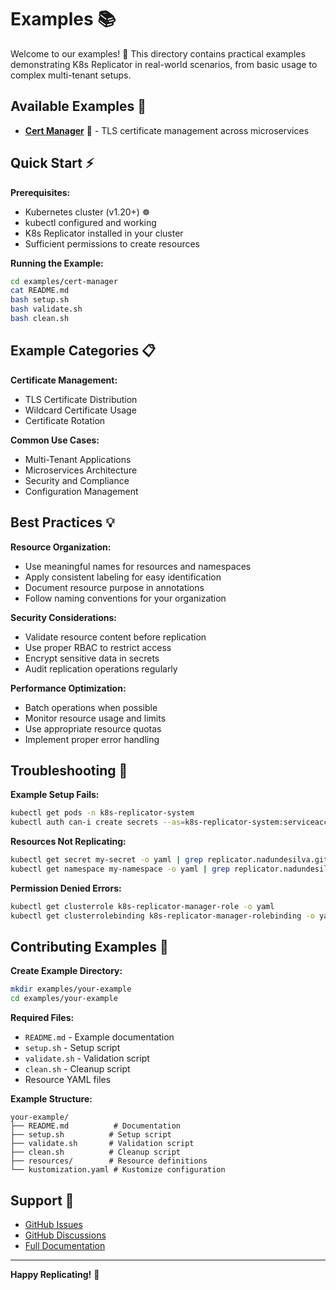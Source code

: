 # Examples 📚

Welcome to our examples! 🎯 This directory contains practical examples demonstrating K8s Replicator in real-world scenarios, from basic usage to complex multi-tenant setups.

## Available Examples 🚀

- [**Cert Manager**](./cert-manager) 🔐 - TLS certificate management across microservices

## Quick Start ⚡

**Prerequisites:**

- Kubernetes cluster (v1.20+) ☸️
- kubectl configured and working
- K8s Replicator installed in your cluster
- Sufficient permissions to create resources

**Running the Example:**

```bash
cd examples/cert-manager
cat README.md
bash setup.sh
bash validate.sh
bash clean.sh
```

## Example Categories 📋

**Certificate Management:**

- TLS Certificate Distribution
- Wildcard Certificate Usage
- Certificate Rotation

**Common Use Cases:**

- Multi-Tenant Applications
- Microservices Architecture
- Security and Compliance
- Configuration Management

## Best Practices 💡

**Resource Organization:**

- Use meaningful names for resources and namespaces
- Apply consistent labeling for easy identification
- Document resource purpose in annotations
- Follow naming conventions for your organization

**Security Considerations:**

- Validate resource content before replication
- Use proper RBAC to restrict access
- Encrypt sensitive data in secrets
- Audit replication operations regularly

**Performance Optimization:**

- Batch operations when possible
- Monitor resource usage and limits
- Use appropriate resource quotas
- Implement proper error handling

## Troubleshooting 🔧

**Example Setup Fails:**

```bash
kubectl get pods -n k8s-replicator-system
kubectl auth can-i create secrets --as=k8s-replicator-system:serviceaccount:k8s-replicator-system:k8s-replicator-controller-manager
```

**Resources Not Replicating:**

```bash
kubectl get secret my-secret -o yaml | grep replicator.nadundesilva.github.io
kubectl get namespace my-namespace -o yaml | grep replicator.nadundesilva.github.io
```

**Permission Denied Errors:**

```bash
kubectl get clusterrole k8s-replicator-manager-role -o yaml
kubectl get clusterrolebinding k8s-replicator-manager-rolebinding -o yaml
```

## Contributing Examples 🤝

**Create Example Directory:**

```bash
mkdir examples/your-example
cd examples/your-example
```

**Required Files:**

- `README.md` - Example documentation
- `setup.sh` - Setup script
- `validate.sh` - Validation script
- `clean.sh` - Cleanup script
- Resource YAML files

**Example Structure:**

```text
your-example/
├── README.md          # Documentation
├── setup.sh          # Setup script
├── validate.sh       # Validation script
├── clean.sh          # Cleanup script
├── resources/        # Resource definitions
└── kustomization.yaml # Kustomize configuration
```

## Support 💬

- [GitHub Issues](https://github.com/nadundesilva/k8s-replicator/issues/new)
- [GitHub Discussions](https://github.com/nadundesilva/k8s-replicator/discussions)
- [Full Documentation](../README.md)

---

**Happy Replicating!** 🚀
